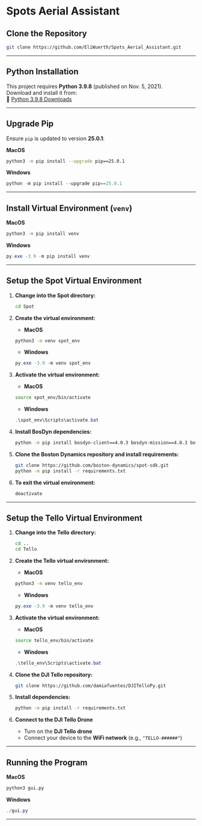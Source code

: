 # Spots Aerial Assistant

## Clone the Repository
```bash
git clone https://github.com/EliWuerth/Spots_Aerial_Assistant.git
```

---

## Python Installation
This project requires **Python 3.9.8** (published on Nov. 5, 2021).  
Download and install it from:  
🔗 [Python 3.9.8 Downloads](https://www.python.org/downloads/)

---

## Upgrade Pip
Ensure `pip` is updated to version **25.0.1**:

 **MacOS**
```bash
python3 -m pip install --upgrade pip==25.0.1
```

 **Windows**
```powershell
python -m pip install --upgrade pip==25.0.1
```

---

## Install Virtual Environment (`venv`)
 **MacOS**
```bash
python3 -m pip install venv
```

 **Windows**
```powershell
py.exe -3.9 -m pip install venv
```

---

## Setup the Spot Virtual Environment

1. **Change into the Spot directory:**
   ```bash
   cd Spot
   ```

2. **Create the virtual environment:**
   -  **MacOS**  
     ```bash
     python3 -m venv spot_env
     ```
   -  **Windows**  
     ```powershell
     py.exe -3.9 -m venv spot_env
     ```

3. **Activate the virtual environment:**
   -  **MacOS**  
     ```bash
     source spot_env/bin/activate
     ```
   -  **Windows**  
     ```powershell
     .\spot_env\Scripts\activate.bat
     ```

4. **Install BosDyn dependencies:**
   ```bash
   python -m pip install bosdyn-client==4.0.3 bosdyn-mission==4.0.3 bosdyn-choreography-client==4.0.3 bosdyn-orbit==4.0.3
   ```

5. **Clone the Boston Dynamics repository and install requirements:**
   ```bash
   git clone https://github.com/boston-dynamics/spot-sdk.git
   python -m pip install -r requirements.txt
   ```

6. **To exit the virtual environment:**
   ```bash
   deactivate
   ```

---

## Setup the Tello Virtual Environment

1. **Change into the Tello directory:**
   ```bash
   cd ..
   cd Tello
   ```

2. **Create the Tello virtual environment:**
   -  **MacOS**  
     ```bash
     python3 -m venv tello_env
     ```
   -  **Windows**  
     ```powershell
     py.exe -3.9 -m venv tello_env
     ```

3. **Activate the virtual environment:**
   -  **MacOS**  
     ```bash
     source tello_env/bin/activate
     ```
   -  **Windows**  
     ```powershell
     .\tello_env\Scripts\activate.bat
     ```

4. **Clone the DJI Tello repository:**
   ```bash
   git clone https://github.com/damiafuentes/DJITelloPy.git
   ```

5. **Install dependencies:**
   ```bash
   python -m pip install -r requirements.txt
   ```

6. **Connect to the DJI Tello Drone**  
   - Turn on the **DJI Tello drone**  
   - Connect your device to the **WiFi network** (e.g., `"TELLO-######"`)

---

## Running the Program
 **MacOS**
```bash
python3 gui.py
```

 **Windows**
```powershell
./gui.py
```
---

